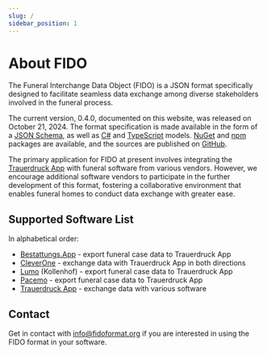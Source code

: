 ```yaml
---
slug: /
sidebar_position: 1
---
```


# About FIDO

The Funeral Interchange Data Object (FIDO) is a JSON format specifically designed to facilitate seamless data exchange among diverse stakeholders involved in the funeral process.

The current version, 0.4.0, documented on this website, was released on October 21, 2024. The format specification is made available in the form of a [JSON Schema](./jsonschema), as well as [C#](./csharp) and [TypeScript](./typescript) models. [NuGet](https://www.nuget.org/packages/Fido/) and [npm](https://www.npmjs.com/package/@xenoage/fido) packages are available, and the sources are published on [GitHub](https://www.github.com/Xenoage/FIDO).

The primary application for FIDO at present involves integrating the [Trauerdruck App](https://www.trauerdruckapp.de) with funeral software from
various vendors. However, we encourage additional software vendors to participate in the further development of this format, fostering a collaborative environment that enables funeral homes to conduct data exchange with greater ease.

## Supported Software List

In alphabetical order:

* [Bestattungs.App](https://www.bestattungs.app) - export funeral case data to Trauerdruck App
* [CleverOne](https://www.cleverone.io) - exchange data with Trauerdruck App in both directions
* [Lumo](https://www.kollenhof.de) (Kollenhof) - export funeral case data to Trauerdruck App
* [Pacemo](https://www.pacemo.de) - export funeral case data to Trauerdruck App
* [Trauerdruck App](https://www.trauerdruckapp.de) - exchange data with various software

## Contact

Get in contact with <a href="mailto:info@fidoformat.org">info@fidoformat.org</a> if you are interested in using the FIDO format in your software.